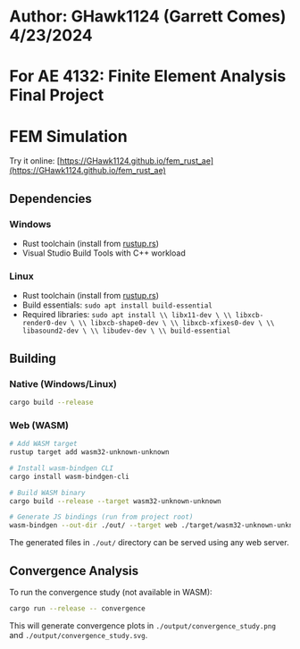 # Author: GHawk1124 (Garrett Comes) 4/23/2024
# For AE 4132: Finite Element Analysis Final Project

# FEM Simulation

Try it online: [https://GHawk1124.github.io/fem_rust_ae](https://GHawk1124.github.io/fem_rust_ae)

## Dependencies

### Windows
- Rust toolchain (install from [rustup.rs](https://rustup.rs))
- Visual Studio Build Tools with C++ workload

### Linux
- Rust toolchain (install from [rustup.rs](https://rustup.rs))
- Build essentials: `sudo apt install build-essential`
- Required libraries: `sudo apt install \\
    libx11-dev \ \\
    libxcb-render0-dev \ \\
    libxcb-shape0-dev \ \\
    libxcb-xfixes0-dev \ \\
    libasound2-dev \ \\
    libudev-dev \ \\
    build-essential`

## Building

### Native (Windows/Linux)
```bash
cargo build --release
```

### Web (WASM)
```bash
# Add WASM target
rustup target add wasm32-unknown-unknown

# Install wasm-bindgen CLI
cargo install wasm-bindgen-cli

# Build WASM binary
cargo build --release --target wasm32-unknown-unknown

# Generate JS bindings (run from project root)
wasm-bindgen --out-dir ./out/ --target web ./target/wasm32-unknown-unknown/release/fem_sim.wasm
```
The generated files in `./out/` directory can be served using any web server.

## Convergence Analysis
To run the convergence study (not available in WASM):
```bash
cargo run --release -- convergence
```
This will generate convergence plots in `./output/convergence_study.png` and `./output/convergence_study.svg`.

